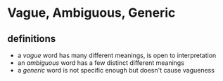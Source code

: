 # Vague, Ambiguous, Generic

## definitions

- a *vague* word has many different meanings, is open to interpretation
- an *ambiguous* word has a few distinct different meanings
- a *generic* word is not specific enough but doesn't cause vagueness